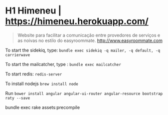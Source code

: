 
# H1 Himeneu  | https://himeneu.herokuapp.com/

>Website para facilitar a comunicação entre provedores de serviços e as noivas
>no estilo do easyroommate. http://www.easyroommate.com


To start the sidekiq, type:  ` bundle exec sidekiq -q mailer, -q default, -q carrierwave `

To start the mailcatcher, type : ` bundle exec mailcatcher `

To start redis: `redis-server`

To install nodejs `brew install node`

Run `bower install angular angular-ui-router angular-resource bootstrap raty --save `

bundle exec rake assets:precompile


